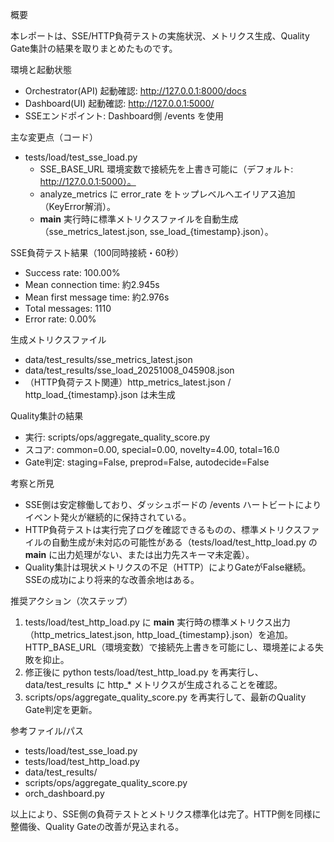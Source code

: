 概要

本レポートは、SSE/HTTP負荷テストの実施状況、メトリクス生成、Quality Gate集計の結果を取りまとめたものです。

環境と起動状態
- Orchestrator(API) 起動確認: http://127.0.0.1:8000/docs
- Dashboard(UI) 起動確認: http://127.0.0.1:5000/
- SSEエンドポイント: Dashboard側 /events を使用

主な変更点（コード）
- tests/load/test_sse_load.py
  - SSE_BASE_URL 環境変数で接続先を上書き可能に（デフォルト: http://127.0.0.1:5000）。
  - analyze_metrics に error_rate をトップレベルへエイリアス追加（KeyError解消）。
  - __main__ 実行時に標準メトリクスファイルを自動生成（sse_metrics_latest.json, sse_load_{timestamp}.json）。

SSE負荷テスト結果（100同時接続・60秒）
- Success rate: 100.00%
- Mean connection time: 約2.945s
- Mean first message time: 約2.976s
- Total messages: 1110
- Error rate: 0.00%

生成メトリクスファイル
- data/test_results/sse_metrics_latest.json
- data/test_results/sse_load_20251008_045908.json
- （HTTP負荷テスト関連）http_metrics_latest.json / http_load_{timestamp}.json は未生成

Quality集計の結果
- 実行: scripts/ops/aggregate_quality_score.py
- スコア: common=0.00, special=0.00, novelty=4.00, total=16.0
- Gate判定: staging=False, preprod=False, autodecide=False

考察と所見
- SSE側は安定稼働しており、ダッシュボードの /events ハートビートによりイベント発火が継続的に保持されている。
- HTTP負荷テストは実行完了ログを確認できるものの、標準メトリクスファイルの自動生成が未対応の可能性がある（tests/load/test_http_load.py の __main__ に出力処理がない、または出力先スキーマ未定義）。
- Quality集計は現状メトリクスの不足（HTTP）によりGateがFalse継続。SSEの成功により将来的な改善余地はある。

推奨アクション（次ステップ）
1) tests/load/test_http_load.py に __main__ 実行時の標準メトリクス出力（http_metrics_latest.json, http_load_{timestamp}.json）を追加。HTTP_BASE_URL（環境変数）で接続先上書きを可能にし、環境差による失敗を抑止。
2) 修正後に python tests/load/test_http_load.py を再実行し、data/test_results に http_* メトリクスが生成されることを確認。
3) scripts/ops/aggregate_quality_score.py を再実行して、最新のQuality Gate判定を更新。

参考ファイル/パス
- tests/load/test_sse_load.py
- tests/load/test_http_load.py
- data/test_results/
- scripts/ops/aggregate_quality_score.py
- orch_dashboard.py

以上により、SSE側の負荷テストとメトリクス標準化は完了。HTTP側を同様に整備後、Quality Gateの改善が見込まれる。